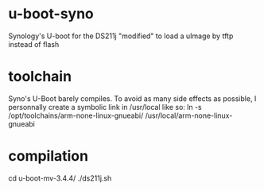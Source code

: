 # u-boot-syno
Synology's U-boot for the DS211j "modified" to load a uImage by tftp instead of flash

# toolchain
Syno's U-Boot barely compiles. To avoid as many side effects as possible, I personnally create a symbolic link in /usr/local like so:
ln -s /opt/toolchains/arm-none-linux-gnueabi/ /usr/local/arm-none-linux-gnueabi

# compilation
cd u-boot-mv-3.4.4/
./ds211j.sh
